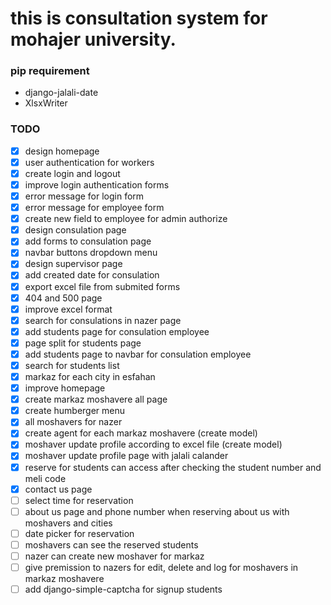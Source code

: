 # this is consultation system for mohajer university.

### pip requirement
- django-jalali-date
- XlsxWriter

### TODO
- [X] design homepage
- [X] user authentication for workers
- [X] create login and logout
- [X] improve login authentication forms
- [X] error message for login form
- [X] error message for employee form
- [X] create new field to employee for admin authorize
- [X] design consulation page
- [X] add forms to consulation page
- [X] navbar buttons dropdown menu
- [X] design supervisor page
- [X] add created date for consulation
- [X] export excel file from submited forms
- [X] 404 and 500 page
- [X] improve excel format
- [X] search for consulations in nazer page
- [X] add students page for consulation employee
- [X] page split for students page
- [X] add students page to navbar for consulation employee
- [X] search for students list
- [X] markaz for each city in esfahan
- [X] improve homepage
- [X] create markaz moshavere all page
- [X] create humberger menu
- [X] all moshavers for nazer
- [X] create agent for each markaz moshavere (create model)
- [X] moshaver update profile according to excel file (create model)
- [X] moshaver update profile page with jalali calander
- [X] reserve for students can access after checking the student number and meli code
- [X] contact us page
- [ ] select time for reservation
- [ ] about us page and phone number when reserving about us with moshavers and cities
- [ ] date picker for reservation
- [ ] moshavers can see the reserved students
- [ ] nazer can create new moshaver for markaz
- [ ] give premission to nazers for edit, delete and log for moshavers in markaz moshavere
- [ ] add django-simple-captcha for signup students
